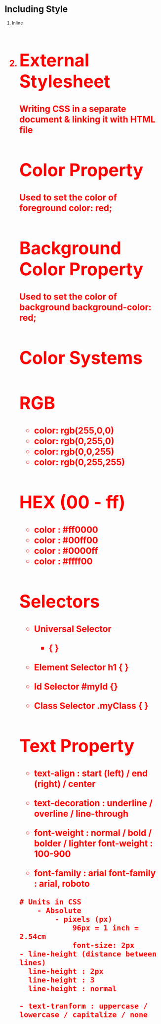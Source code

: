 <!-- CSS -->

<!-- 
Cascading Style Sheet makeup
It is a language that is used to describe the style of a document. -->

<!-- Basic Syntax
Selector (h1)
h1 {
color: red; //Property :Value
}
 -->

 # Including Style
 1. Inline
   <h1 style="color: red">

 2. <style> tag
   <style>
        h1 {
        color : red;
        }
    </style>

# External Stylesheet
 Writing CSS in a separate document & linking it with HTML file


# Color Property
 Used to set the color of foreground
 color:  red;

# Background Color Property
 Used to set the color of background
 background-color:  red;

 # Color Systems
 # RGB 
   - color: rgb(255,0,0)
   - color: rgb(0,255,0)
   - color: rgb(0,0,255)
   - color: rgb(0,255,255)

 # HEX (00 - ff)
   - color : #ff0000
   - color : #00ff00
   - color : #0000ff
   - color : #ffff00

 # Selectors

 - Universal Selector
   * { }

 - Element Selector
    h1 { }

 - Id Selector
    #myId {}

 - Class Selector
    .myClass { }

 # Text Property
   -  text-align : start (left) / end (right) / center 
   -  text-decoration : underline / overline / line-through
   -  font-weight : normal / bold / bolder / lighter
      font-weight : 100-900
   -  font-family : arial 
      font-family : arial, roboto

        <!-- A generic family name only 
        font-family: serif;
        font-family: sans-serif;
        font-family: monospace;
        font-family: cursive;
        font-family: fantasy;
        font-family: system-ui;
        font-family: ui-serif;
        font-family: ui-sans-serif;
        font-family: ui-monospace;
        font-family: ui-rounded;
        font-family: emoji;
        font-family: math;
        font-family: fangsong; -->

    # Units in CSS
        - Absolute
            - pixels (px)
                96px = 1 inch = 2.54cm
                font-size: 2px   
    - line-height (distance between lines)
      line-height : 2px
      line-height : 3
      line-height : normal

    - text-tranform : uppercase / lowercase / capitalize / none                  

 
  